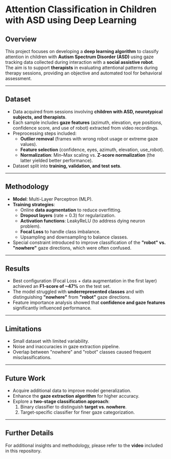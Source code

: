 # Attention Classification in Children with ASD using Deep Learning

## Overview
This project focuses on developing a **deep learning algorithm** to classify attention in children with **Autism Spectrum Disorder (ASD)** using gaze tracking data collected during interaction with a **social assistive robot**.  
The aim is to support **therapists** in evaluating attentional patterns during therapy sessions, providing an objective and automated tool for behavioral assessment.  

---

## Dataset
- Data acquired from sessions involving **children with ASD, neurotypical subjects, and therapists**.  
- Each sample includes **gaze features** (azimuth, elevation, eye positions, confidence score, and use of robot) extracted from video recordings.  
- Preprocessing steps included:  
  - **Outlier removal** (frames with wrong robot usage or extreme gaze values).  
  - **Feature selection** (confidence, eyes, azimuth, elevation, use_robot).  
  - **Normalization**: Min–Max scaling vs. **Z-score normalization** (the latter yielded better performance).  
- Dataset split into **training, validation, and test sets**.  

---

## Methodology
- **Model**: Multi-Layer Perceptron (MLP).  
- **Training strategies**:  
  - Online **data augmentation** to reduce overfitting.  
  - **Dropout layers** (rate = 0.3) for regularization.  
  - **Activation functions**: LeakyReLU (to address dying neuron problem).  
  - **Focal Loss** to handle class imbalance.  
  - Upsampling and downsampling to balance classes.  
- Special constraint introduced to improve classification of the **"robot" vs. "nowhere"** gaze directions, which were often confused.  

---

## Results
- Best configuration (Focal Loss + data augmentation in the first layer) achieved an **F1-score of ~47%** on the test set.  
- The model struggled with **underrepresented classes** and with distinguishing **"nowhere"** from **"robot"** gaze directions.  
- Feature importance analysis showed that **confidence and gaze features** significantly influenced performance.  

---

## Limitations
- Small dataset with limited variability.  
- Noise and inaccuracies in gaze extraction pipeline.  
- Overlap between "nowhere" and "robot" classes caused frequent misclassifications.  

---

## Future Work
- Acquire additional data to improve model generalization.  
- Enhance the **gaze extraction algorithm** for higher accuracy.  
- Explore a **two-stage classification approach**:  
  1. Binary classifier to distinguish **target vs. nowhere**.  
  2. Target-specific classifier for finer gaze categorization.  

---

## Further Details
For additional insights and methodology, please refer to the **video** included in this repository.

